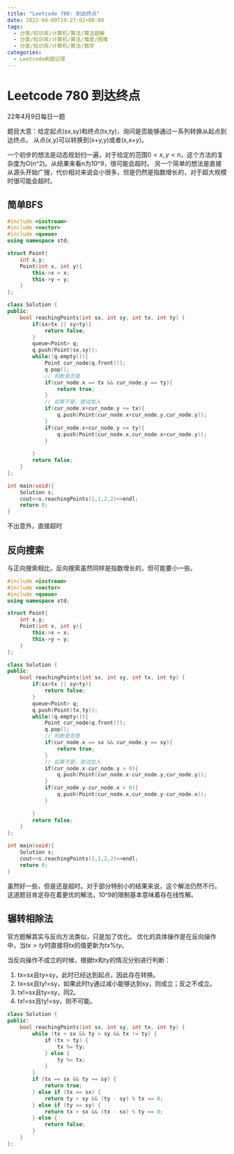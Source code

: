 ```yaml
---
title: "Leetcode 780: 到达终点"
date: 2022-04-09T19:27:02+08:00
tags:
  - 分类/知识库/计算机/算法/算法题解
  - 分类/知识库/计算机/算法/难度/困难
  - 分类/知识库/计算机/算法/数学
categories:
  - Leetcode刷题记录
---
```


# Leetcode 780 到达终点

22年4月9日每日一题

题目大意：给定起点(sx,sy)和终点(tx,ty)，询问是否能够通过一系列转换从起点到达终点。
从点(x,y)可以转换到(x+y,y)或者(x,x+y)。

一个初步的想法是动态规划扫一遍，对于给定的范围$0<x,y<n$，这个方法的复杂度为O(n^2)。从结果来看n为10^9，很可能会超时。
另一个简单的想法是直接从源头开始广搜，代价相对来说会小很多，但是仍然是指数增长的，对于超大规模时很可能会超时。

## 简单BFS

```cpp
#include <iostream>
#include <vector>
#include <queue>
using namespace std;

struct Point{
    int x,y;
    Point(int x, int y){
        this->x = x;
        this->y = y;
    }
};

class Solution {
public:
    bool reachingPoints(int sx, int sy, int tx, int ty) {
        if(sx>tx || sy>ty){
            return false;
        }
        queue<Point> q;
        q.push(Point(sx,sy));
        while(!q.empty()){
            Point cur_node(q.front());
            q.pop();
            // 判断是否是
            if(cur_node.x == tx && cur_node.y == ty){
                return true;
            }
            // 如果不是，尝试加入
            if(cur_node.x+cur_node.y <= tx){
                q.push(Point(cur_node.x+cur_node.y,cur_node.y));
            }
            if(cur_node.x+cur_node.y <= ty){
                q.push(Point(cur_node.x,cur_node.x+cur_node.y));
            }
            
        }
        return false;
    }
};

int main(void){
    Solution s;
    cout<<s.reachingPoints(1,1,2,2)<<endl;
    return 0;
}

```

不出意外，直接超时

## 反向搜索

与正向搜索相比，反向搜索虽然同样是指数增长的，但可能要小一些。

```cpp
#include <iostream>
#include <vector>
#include <queue>
using namespace std;

struct Point{
    int x,y;
    Point(int x, int y){
        this->x = x;
        this->y = y;
    }
};

class Solution {
public:
    bool reachingPoints(int sx, int sy, int tx, int ty) {
        if(sx>tx || sy>ty){
            return false;
        }
        queue<Point> q;
        q.push(Point(tx,ty));
        while(!q.empty()){
            Point cur_node(q.front());
            q.pop();
            // 判断是否是
            if(cur_node.x == sx && cur_node.y == sy){
                return true;
            }
            // 如果不是，尝试加入
            if(cur_node.x-cur_node.y > 0){
                q.push(Point(cur_node.x-cur_node.y,cur_node.y));
            }
            if(cur_node.y-cur_node.x > 0){
                q.push(Point(cur_node.x,cur_node.y-cur_node.x));
            }
            
        }
        return false;
    }
};

int main(void){
    Solution s;
    cout<<s.reachingPoints(1,1,2,2)<<endl;
    return 0;
}
```

虽然好一些，但是还是超时。对于部分特别小的结果来说，这个解法仍然不行。
这道题目肯定存在着更优的解法，10^9的限制基本意味着存在线性解。

## 辗转相除法

官方题解其实与反向方法类似，只是加了优化。
优化的具体操作是在反向操作中，当$tx>ty$时直接将tx的值更新为$tx \% ty$。

当反向操作不成立的时候，根据tx和ty的情况分别进行判断：
1. tx=sx且ty=sy，此时已经达到起点，因此存在转换。
2. tx=sx且ty!=sy，如果此时ty通过减小能够达到sy，则成立；反之不成立。
3. tx!=sx且ty=sy，同2。
4. tx!=sx且ty!=sy，则不可能。

```cpp
class Solution {
public:
    bool reachingPoints(int sx, int sy, int tx, int ty) {
        while (tx > sx && ty > sy && tx != ty) {
            if (tx > ty) {
                tx %= ty;
            } else {
                ty %= tx;
            }
        }
        if (tx == sx && ty == sy) {
            return true;
        } else if (tx == sx) {
            return ty > sy && (ty - sy) % tx == 0;
        } else if (ty == sy) {
            return tx > sx && (tx - sx) % ty == 0;
        } else {
            return false;
        }
    }
};
```
